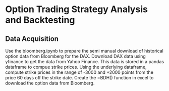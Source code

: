 # Option Trading Strategy Analysis and Backtesting

## Data Acquisition
Use the bloomberg.ipynb to prepare the semi manual download of historical option data from Bloomberg for the DAX.
Download DAX data using yfinance to get the data from Yahoo Finance. This data is stored in a pandas dataframe to compue strike prices.
Using the underlying dataframe, compute strike prices in the range of -3000 and +2000 points from the price 60 days off the strike date. 
Create the =BDH() function in excel to download the option data from Bloomberg.